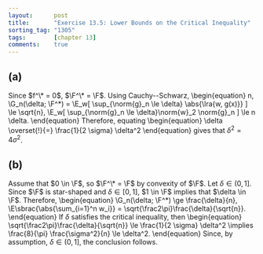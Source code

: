 ```yaml
---
layout:      post
title:       "Exercise 13.5: Lower Bounds on the Critical Inequality"
sorting_tag: "1305"
tags:        [chapter 13]
comments:    true
---
```


## (a)
Since $f^\* = 0$, $\F^\* = \F$.
Using Cauchy--Schwarz,
\begin{equation}
    n\, \G\_n(\delta; \F^\*)
    = \E\_w[
        \sup\_{\norm{g}\_n \le \delta} \abs{\lra{w, g(x)}}
    ]
    \le \sqrt{n}\, \E\_w[
        \sup\_{\norm{g}\_n \le \delta}\norm{w}\_2 \norm{g}\_n
    ]
    \le n \delta.
\end{equation}
Therefore, equating
\begin{equation}
    \delta \overset{!}{=} \frac{1}{2 \sigma} \delta^2
\end{equation}
gives that $\delta^2 = 4 \sigma^2$.

## (b)
Assume that $0 \in \F$, so $\F^\* = \F$ by convexity of $\F$.
Let $\delta \in (0, 1]$.
Since $\F$ is star-shaped and $\delta \in [0, 1]$, $1 \in \F$ implies that $\delta \in \F$.
Therefore,
\begin{equation}
    \G\_n(\delta; \F^\*)
    \ge \frac{\delta}{n}\, \E\sbrac{\abs{\sum\_{i=1}^n w_i}}
    = \sqrt{\frac2\pi}\frac{\delta}{\sqrt{n}}.
\end{equation}
If $\delta$ satisfies the critical inequality, then
\begin{equation}
    \sqrt{\frac2\pi}\frac{\delta}{\sqrt{n}} \le \frac{1}{2 \sigma} \delta^2
    \implies
    \frac{8}{\pi} \frac{\sigma^2}{n} \le \delta^2.
\end{equation}
Since, by assumption, $\delta \in (0, 1]$, the conclusion follows.
